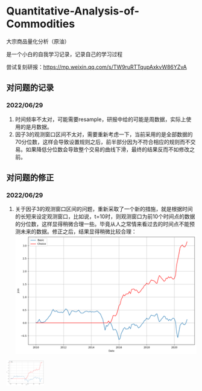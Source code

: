 # Quantitative-Analysis-of-Commodities
大宗商品量化分析（原油）

是一个小白的自我学习记录，记录自己的学习过程

尝试复刻研报：https://mp.weixin.qq.com/s/TW9ruRTTqupAxkvW86YZvA

## 对问题的记录
### 2022/06/29
1. 时间频率不太对，可能需要resample，研报中给的可能是周数据，实际上使用的是月数据。
2. 因子3的观测窗口区间不太对，需要重新考虑一下，当前采用的是全部数据的70分位数，这样会导致设置规则之后，前半部分因为不符合相应的规则而不交易。如果降低分位数会导致整个交易的曲线下滑，最终的结果反而不如修改之前。


## 对问题的修正
### 2022/06/29
1. 关于因子3的观测窗口区间的问题，重新采取了一个新的措施，就是根据时间的长短来设定观测窗口，比如说，t=10时，则观测窗口为前10个时间点的数据的分位数，这样显得稍微合理一些。毕竟从人之常情来看过去的时间点不能预测未来的数据。修正之后，结果显得稍微比较合理：
![如果直接使用全局观测的分位数的结果](https://github.com/muzian666/Quantitative-Analysis-of-Commodities/blob/main/2020.06.29/Result/Factor3-2022.06.29.png)
<img src="https://github.com/muzian666/Quantitative-Analysis-of-Commodities/blob/main/2020.06.29/Result/Factor3-2022.06.29.png" width="100px">



